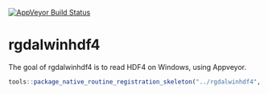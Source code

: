 
<!-- README.md is generated from README.Rmd. Please edit that file -->
[![AppVeyor Build Status](https://ci.appveyor.com/dis-organization/rgdalwinhdf4)](https://ci.appveyor.com/api/projects/status/github//dis-organization/rgdalwinhdf4/?branch=master&svg=true)

rgdalwinhdf4
============

The goal of rgdalwinhdf4 is to read HDF4 on Windows, using Appveyor.

``` r
tools::package_native_routine_registration_skeleton("../rgdalwinhdf4", "src/init.c",character_only = FALSE)
```
